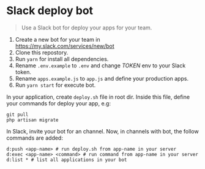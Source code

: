 # Slack deploy bot

> Use a Slack bot for deploy your apps for your team.


1. Create a new bot for your team in https://my.slack.com/services/new/bot
2. Clone this repostory.
3. Run `yarn` for install all dependencies.
4. Rename `.env.example` to `.env` and change *TOKEN* env to your Slack token.
5. Rename `apps.example.js` to `app.js` and define your production apps.
6. Run `yarn start` for execute bot.

In your application, create `deploy.sh` file in root dir. Inside this file, define your commands for deploy your app, e.g:

```
git pull
php artisan migrate
```

In Slack, invite your bot for an channel. Now, in channels with bot, the follow commands are added:

```
d:push <app-name> # run deploy.sh from app-name in your server
d:exec <app-name> <command> # run command from app-name in your server
d:list * # list all applications in your bot
```